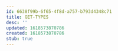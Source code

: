 ```yaml
---
id: 6638f99b-6f65-4f8d-a757-b793d4348c71
title: GET-TYPES
desc: ''
updated: 1618573870786
created: 1618573870786
stub: true
---
```


